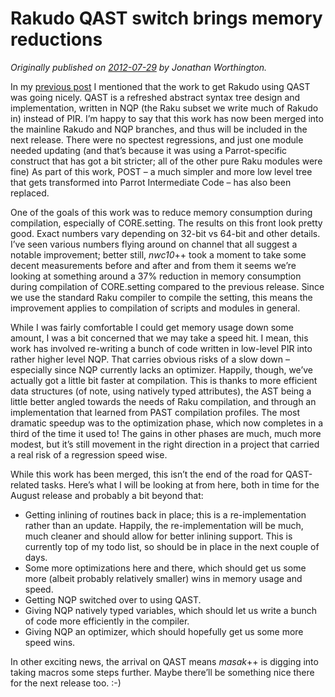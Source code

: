 # Rakudo QAST switch brings memory reductions
    
*Originally published on [2012-07-29](https://6guts.wordpress.com/2012/07/29/rakudo-qast-switch-brings-memory-reductions/) by Jonathan Worthington.*

In my [previous post](https://6guts.wordpress.com/2012/07/20/the-rakudo-move-to-qast-progressing-nicely/) I mentioned that the work to get Rakudo using QAST was going nicely. QAST is a refreshed abstract syntax tree design and implementation, written in NQP (the Raku subset we write much of Rakudo in) instead of PIR. I’m happy to say that this work has now been merged into the mainline Rakudo and NQP branches, and thus will be included in the next release. There were no spectest regressions, and just one module needed updating (and that’s because it was using a Parrot-specific construct that has got a bit stricter; all of the other pure Raku modules were fine) As part of this work, POST – a much simpler and more low level tree that gets transformed into Parrot Intermediate Code – has also been replaced.

One of the goals of this work was to reduce memory consumption during compilation, especially of CORE.setting. The results on this front look pretty good. Exact numbers vary depending on 32-bit vs 64-bit and other details. I’ve seen various numbers flying around on channel that all suggest a notable improvement; better still, *nwc10*++ took a moment to take some decent measurements before and after and from them it seems we’re looking at something around a 37% reduction in memory consumption during compilation of CORE.setting compared to the previous release. Since we use the standard Raku compiler to compile the setting, this means the improvement applies to compilation of scripts and modules in general.

While I was fairly comfortable I could get memory usage down some amount, I was a bit concerned that we may take a speed hit. I mean, this work has involved re-writing a bunch of code written in low-level PIR into rather higher level NQP. That carries obvious risks of a slow down – especially since NQP currently lacks an optimizer. Happily, though, we’ve actually got a little bit faster at compilation. This is thanks to more efficient data structures (of note, using natively typed attributes), the AST being a little better angled towards the needs of Raku compilation, and through an implementation that learned from PAST compilation profiles. The most dramatic speedup was to the optimization phase, which now completes in a third of the time it used to! The gains in other phases are much, much more modest, but it’s still movement in the right direction in a project that carried a real risk of a regression speed wise.

While this work has been merged, this isn’t the end of the road for QAST-related tasks. Here’s what I will be looking at from here, both in time for the August release and probably a bit beyond that:

- Getting inlining of routines back in place; this is a re-implementation rather than an update. Happily, the re-implementation will be much, much cleaner and should allow for better inlining support. This is currently top of my todo list, so should be in place in the next couple of days.
- Some more optimizations here and there, which should get us some more (albeit probably relatively smaller) wins in memory usage and speed.
- Getting NQP switched over to using QAST.
- Giving NQP natively typed variables, which should let us write a bunch of code more efficiently in the compiler.
- Giving NQP an optimizer, which should hopefully get us some more speed wins.

In other exciting news, the arrival on QAST means *masak*++ is digging into taking macros some steps further. Maybe there’ll be something nice there for the next release too. :-)
